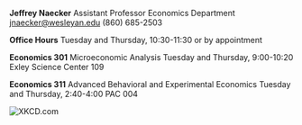 **Jeffrey Naecker**
Assistant Professor
Economics Department
jnaecker@wesleyan.edu
(860) 685-2503

**Office Hours**
Tuesday and Thursday, 10:30-11:30 
or by appointment

**Economics 301**
Microeconomic Analysis
Tuesday and Thursday, 9:00-10:20
Exley Science Center 109

**Economics 311**
Advanced Behavioral and Experimental Economics
Tuesday and Thursday, 2:40-4:00
PAC 004



![XKCD.com](https://imgs.xkcd.com/comics/correlation.png)